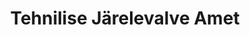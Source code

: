 ---
title: Tehnilise Järelevalve Amet
maintainer_name: Anu Võlma
maintainer_email: anu.volma@tja.ee
description: '' 
twitter: ''
---